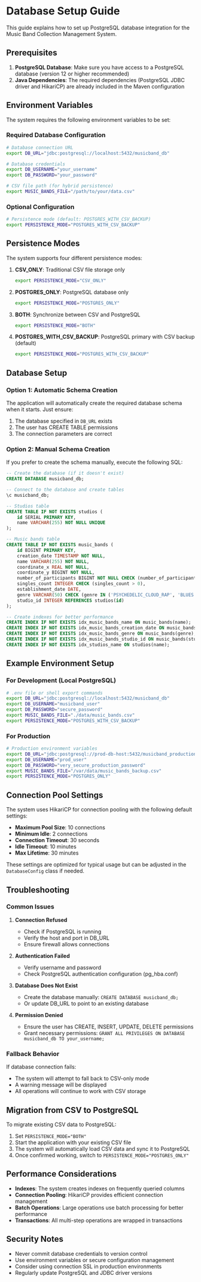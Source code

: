 # Database Setup Guide

This guide explains how to set up PostgreSQL database integration for the Music Band Collection Management System.

## Prerequisites

1. **PostgreSQL Database**: Make sure you have access to a PostgreSQL database (version 12 or higher recommended)
2. **Java Dependencies**: The required dependencies (PostgreSQL JDBC driver and HikariCP) are already included in the Maven configuration

## Environment Variables

The system requires the following environment variables to be set:

### Required Database Configuration

```bash
# Database connection URL
export DB_URL="jdbc:postgresql://localhost:5432/musicband_db"

# Database credentials
export DB_USERNAME="your_username"
export DB_PASSWORD="your_password"

# CSV file path (for hybrid persistence)
export MUSIC_BANDS_FILE="/path/to/your/data.csv"
```

### Optional Configuration

```bash
# Persistence mode (default: POSTGRES_WITH_CSV_BACKUP)
export PERSISTENCE_MODE="POSTGRES_WITH_CSV_BACKUP"
```

## Persistence Modes

The system supports four different persistence modes:

1. **CSV_ONLY**: Traditional CSV file storage only
   ```bash
   export PERSISTENCE_MODE="CSV_ONLY"
   ```

2. **POSTGRES_ONLY**: PostgreSQL database only
   ```bash
   export PERSISTENCE_MODE="POSTGRES_ONLY"
   ```

3. **BOTH**: Synchronize between CSV and PostgreSQL
   ```bash
   export PERSISTENCE_MODE="BOTH"
   ```

4. **POSTGRES_WITH_CSV_BACKUP**: PostgreSQL primary with CSV backup (default)
   ```bash
   export PERSISTENCE_MODE="POSTGRES_WITH_CSV_BACKUP"
   ```

## Database Setup

### Option 1: Automatic Schema Creation

The application will automatically create the required database schema when it starts. Just ensure:

1. The database specified in `DB_URL` exists
2. The user has CREATE TABLE permissions
3. The connection parameters are correct

### Option 2: Manual Schema Creation

If you prefer to create the schema manually, execute the following SQL:

```sql
-- Create the database (if it doesn't exist)
CREATE DATABASE musicband_db;

-- Connect to the database and create tables
\c musicband_db;

-- Studios table
CREATE TABLE IF NOT EXISTS studios (
    id SERIAL PRIMARY KEY,
    name VARCHAR(255) NOT NULL UNIQUE
);

-- Music bands table
CREATE TABLE IF NOT EXISTS music_bands (
    id BIGINT PRIMARY KEY,
    creation_date TIMESTAMP NOT NULL,
    name VARCHAR(255) NOT NULL,
    coordinate_x REAL NOT NULL,
    coordinate_y BIGINT NOT NULL,
    number_of_participants BIGINT NOT NULL CHECK (number_of_participants > 0),
    singles_count INTEGER CHECK (singles_count > 0),
    establishment_date DATE,
    genre VARCHAR(50) CHECK (genre IN ('PSYCHEDELIC_CLOUD_RAP', 'BLUES', 'BRIT_POP')),
    studio_id INTEGER REFERENCES studios(id)
);

-- Create indexes for better performance
CREATE INDEX IF NOT EXISTS idx_music_bands_name ON music_bands(name);
CREATE INDEX IF NOT EXISTS idx_music_bands_creation_date ON music_bands(creation_date);
CREATE INDEX IF NOT EXISTS idx_music_bands_genre ON music_bands(genre);
CREATE INDEX IF NOT EXISTS idx_music_bands_studio_id ON music_bands(studio_id);
CREATE INDEX IF NOT EXISTS idx_studios_name ON studios(name);
```

## Example Environment Setup

### For Development (Local PostgreSQL)

```bash
# .env file or shell export commands
export DB_URL="jdbc:postgresql://localhost:5432/musicband_db"
export DB_USERNAME="musicband_user"
export DB_PASSWORD="secure_password"
export MUSIC_BANDS_FILE="./data/music_bands.csv"
export PERSISTENCE_MODE="POSTGRES_WITH_CSV_BACKUP"
```

### For Production

```bash
# Production environment variables
export DB_URL="jdbc:postgresql://prod-db-host:5432/musicband_production"
export DB_USERNAME="prod_user"
export DB_PASSWORD="very_secure_production_password"
export MUSIC_BANDS_FILE="/var/data/music_bands_backup.csv"
export PERSISTENCE_MODE="POSTGRES_ONLY"
```

## Connection Pool Settings

The system uses HikariCP for connection pooling with the following default settings:

- **Maximum Pool Size**: 10 connections
- **Minimum Idle**: 2 connections  
- **Connection Timeout**: 30 seconds
- **Idle Timeout**: 10 minutes
- **Max Lifetime**: 30 minutes

These settings are optimized for typical usage but can be adjusted in the `DatabaseConfig` class if needed.

## Troubleshooting

### Common Issues

1. **Connection Refused**
   - Check if PostgreSQL is running
   - Verify the host and port in DB_URL
   - Ensure firewall allows connections

2. **Authentication Failed**
   - Verify username and password
   - Check PostgreSQL authentication configuration (pg_hba.conf)

3. **Database Does Not Exist**
   - Create the database manually: `CREATE DATABASE musicband_db;`
   - Or update DB_URL to point to an existing database

4. **Permission Denied**
   - Ensure the user has CREATE, INSERT, UPDATE, DELETE permissions
   - Grant necessary permissions: `GRANT ALL PRIVILEGES ON DATABASE musicband_db TO your_username;`

### Fallback Behavior

If database connection fails:
- The system will attempt to fall back to CSV-only mode
- A warning message will be displayed
- All operations will continue to work with CSV storage

## Migration from CSV to PostgreSQL

To migrate existing CSV data to PostgreSQL:

1. Set `PERSISTENCE_MODE="BOTH"`
2. Start the application with your existing CSV file
3. The system will automatically load CSV data and sync it to PostgreSQL
4. Once confirmed working, switch to `PERSISTENCE_MODE="POSTGRES_ONLY"`

## Performance Considerations

- **Indexes**: The system creates indexes on frequently queried columns
- **Connection Pooling**: HikariCP provides efficient connection management
- **Batch Operations**: Large operations use batch processing for better performance
- **Transactions**: All multi-step operations are wrapped in transactions

## Security Notes

- Never commit database credentials to version control
- Use environment variables or secure configuration management
- Consider using connection SSL in production environments
- Regularly update PostgreSQL and JDBC driver versions

